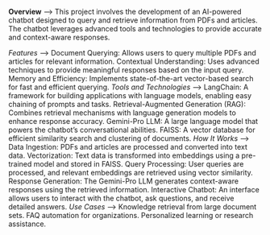 **Overview** --> 
This project involves the development of an AI-powered chatbot designed to query and retrieve information from PDFs and articles. The chatbot leverages advanced tools and technologies to provide accurate and context-aware responses.

*Features* --> 
Document Querying: Allows users to query multiple PDFs and articles for relevant information.
Contextual Understanding: Uses advanced techniques to provide meaningful responses based on the input query.
Memory and Efficiency: Implements state-of-the-art vector-based search for fast and efficient querying.
*Tools and Technologies* -->
LangChain: A framework for building applications with language models, enabling easy chaining of prompts and tasks.
Retrieval-Augmented Generation (RAG): Combines retrieval mechanisms with language generation models to enhance response accuracy.
Gemini-Pro LLM: A large language model that powers the chatbot’s conversational abilities.
FAISS: A vector database for efficient similarity search and clustering of documents.
*How It Works* --> 
Data Ingestion: PDFs and articles are processed and converted into text data.
Vectorization: Text data is transformed into embeddings using a pre-trained model and stored in FAISS.
Query Processing: User queries are processed, and relevant embeddings are retrieved using vector similarity.
Response Generation: The Gemini-Pro LLM generates context-aware responses using the retrieved information.
Interactive Chatbot: An interface allows users to interact with the chatbot, ask questions, and receive detailed answers.
*Use Cases* -->
Knowledge retrieval from large document sets.
FAQ automation for organizations.
Personalized learning or research assistance.
